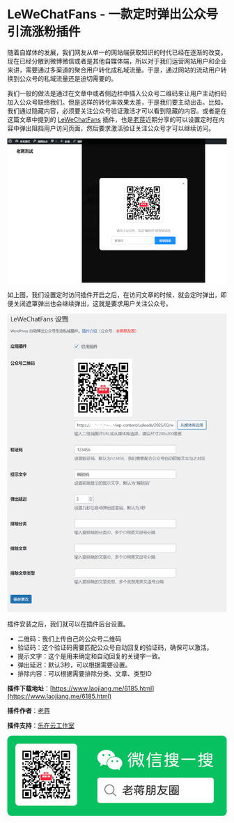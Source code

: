 # LeWeChatFans - 一款定时弹出公众号引流涨粉插件

随着自媒体的发展，我们网友从单一的网站端获取知识的时代已经在逐渐的改变。现在已经分散到微博微信或者是其他自媒体端，所以对于我们运营网站用户和企业来讲，需要通过多渠道的聚合用户转化成私域流量。于是，通过网站的流动用户转换到公众号的私域流量还是迫切需要的。

我们一般的做法是通过在文章中或者侧边栏中插入公众号二维码来让用户主动扫码加入公众号联络我们。但是这样的转化率效果太差，于是我们要主动出击。比如，我们通过隐藏内容，必须要关注公众号验证激活才可以看到隐藏的内容。或者是在这篇文章中提到的 [LeWeChatFans](https://www.laojiang.me/6185.html) 插件，也是[老蒋](https://www.laojiang.me/)近期分享的可以设置定时在内容中弹出阻挡用户访问页面，然后要求激活验证关注公众号才可以继续访问。

![](lewechatfans-2.png)

如上图，我们设置定时访问插件开启之后，在访问文章的时候，就会定时弹出，即便关闭遮罩弹出也会继续弹出，这就是要求用户关注公众号。

![](lewechatfans-1.png)

插件安装之后，我们就可以在插件后台设置。

- 二维码：我们上传自己的公众号二维码
- 验证码：这个验证码需要匹配公众号自动回复的验证码，确保可以激活。
- 提示文字：这个是用来确定和自动回复的关键字一致。
- 弹出延迟：默认3秒，可以根据需要设置。
- 排除内容：可以根据需要排除分类、文章、类型ID

**插件下载地址**：[https://www.laojiang.me/6185.html](https://www.laojiang.me/6185.html)

**插件作者**：[老蒋](https://www.laojiang.me/)

**插件支持**：[乐在云工作室](https://www.lezaiyun.com/)

![](%E5%BE%AE%E4%BF%A1%E5%85%AC%E4%BC%97%E5%8F%B7%EF%BC%88%E8%80%81%E8%92%8B%E6%9C%8B%E5%8F%8B%E5%9C%88%EF%BC%89.png)